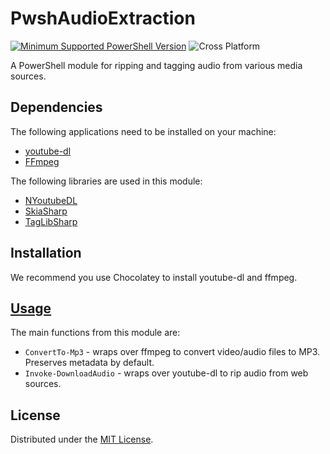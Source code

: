# PwshAudioExtraction

[![Minimum Supported PowerShell Version](https://img.shields.io/badge/PowerShell-6.1+-blue.svg)](https://github.com/PowerShell/PowerShell)
![Cross Platform](https://img.shields.io/badge/platform-windows%20%7C%20macos%20%7C%20linux-lightgrey)

A PowerShell module for ripping and tagging audio from various media sources.

## Dependencies

The following applications need to be installed on your machine:

- [youtube-dl](https://github.com/ytdl-org/youtube-dl/)
- [FFmpeg](https://github.com/FFmpeg/FFmpeg)

The following libraries are used in this module:

- [NYoutubeDL](https://gitlab.com/BrianAllred/NYoutubeDL)
- [SkiaSharp](https://github.com/mono/SkiaSharp)
- [TagLibSharp](https://github.com/mono/taglib-sharp)

## Installation

We recommend you use Chocolatey to install youtube-dl and ffmpeg.

## [Usage](docs)

The main functions from this module are:

- `ConvertTo-Mp3` - wraps over ffmpeg to convert video/audio files to MP3. Preserves metadata by default.
- `Invoke-DownloadAudio` - wraps over youtube-dl to rip audio from web sources.

## License

Distributed under the [MIT License](http://opensource.org/licenses/mit-license.php).
